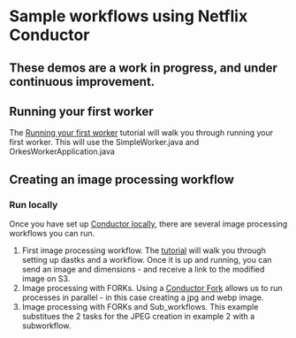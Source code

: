 # Sample workflows using Netflix Conductor

## These demos are a work in progress, and under continuous improvement.

## Running your first worker

The [Running your first worker](https://orkes.io/content/docs/getting-started/run/running-first-worker) tutorial will walk you through running your first worker.  This will use the SimpleWorker.java and OrkesWorkerApplication.java

## Creating an image processing workflow
### Run locally
Once you have set up [Conductor locally](https://orkes.io/content/docs/getting-started/install/running-locally), there are several image processing workflows you can run.

1. First image processing workflow. The [tutorial](https://orkes.io/content/blog/image-processing-workflow-with-conductor) will walk you through setting up dastks and a workflow.  Once it is up and running, you can send an image and dimensions - and receive a link to the modified image on S3.
2. Image processing with FORKs.  Using a [Conductor Fork](https://orkes.io/content/blog/image-processing-multiple-images-forks) allows us to run  processes in parallel - in this case creating a jpg and webp image.
3. Image processing with FORKs and Sub_workflows.  This example substitues the 2 tasks for the JPEG creation in example 2 with a subworkflow.